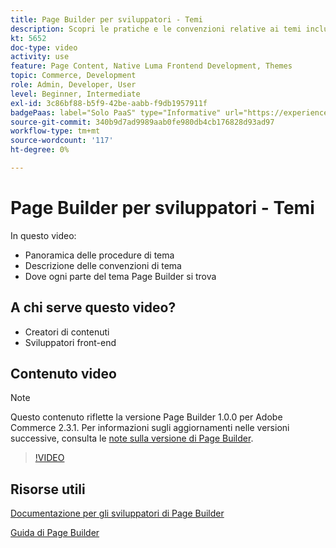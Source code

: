 ```yaml
---
title: Page Builder per sviluppatori - Temi
description: Scopri le pratiche e le convenzioni relative ai temi​ inclusa la posizione per ogni parte del tema Page Builder.
kt: 5652
doc-type: video
activity: use
feature: Page Content, Native Luma Frontend Development, Themes
topic: Commerce, Development
role: Admin, Developer, User
level: Beginner, Intermediate
exl-id: 3c86bf88-b5f9-42be-aabb-f9db1957911f
badgePaas: label="Solo PaaS" type="Informative" url="https://experienceleague.adobe.com/en/docs/commerce/user-guides/product-solutions" tooltip="Applicabile solo ai progetti Adobe Commerce on Cloud (infrastruttura PaaS gestita da Adobe) e ai progetti on-premise."
source-git-commit: 340b9d7ad9989aab0fe980db4cb176828d93ad97
workflow-type: tm+mt
source-wordcount: '117'
ht-degree: 0%

---
```


# Page Builder per sviluppatori - Temi

In questo video:

- Panoramica delle procedure di tema
- Descrizione delle convenzioni di tema&#x200B;
- Dove ogni parte del tema Page Builder si trova &#x200B;

## A chi serve questo video?

- Creatori di contenuti
- Sviluppatori front-end

## Contenuto video

>[!NOTE]
>
>Questo contenuto riflette la versione Page Builder 1.0.0 per Adobe Commerce 2.3.1. Per informazioni sugli aggiornamenti nelle versioni successive, consulta le [note sulla versione di Page Builder](https://experienceleague.adobe.com/docs/commerce-admin/page-builder/release-notes.html).

>[!VIDEO](https://video.tv.adobe.com/v/35711?quality=12&learn=on)

## Risorse utili

[Documentazione per gli sviluppatori di Page Builder](https://developer.adobe.com/commerce/frontend-core/page-builder/)

[Guida di Page Builder](https://experienceleague.adobe.com/docs/commerce-admin/page-builder/introduction.html)
